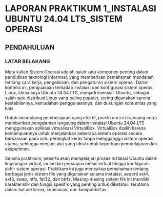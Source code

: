 <h1> LAPORAN PRAKTIKUM 1_INSTALASI UBUNTU 24.04 LTS_SISTEM OPERASI </h1>
<h2> PENDAHULUAN </h2>
<h3> LATAR BELAKANG </h3>
<p> Mata kuliah Sistem Operasi adalah salah satu komponen penting dalam pendidikan teknologi informasi, yang memberikan pemahaman mendalam tentang cara kerja, pengelolaan, dan pengaturan sistem operasi. Dalam konteks ini, penguasaan terhadap instalasi dan konfigurasi sistem operasi Linux, khususnya Ubuntu 24.04 LTS, menjadi esensial. Ubuntu, sebagai salah satu distribusi Linux yang paling populer, sering digunakan karena kestabilannya, kemudahan penggunaannya, dan dukungan komunitas yang luas. </p>
<p> Untuk mendukung pembelajaran yang efektif, praktikum ini dirancang untuk memberikan pengalaman langsung dalam instalasi Ubuntu 24.04 LTS menggunakan aplikasi virtualisasi VirtualBox. VirtualBox dipilih karena kemampuannya untuk menjalankan beberapa sistem operasi secara bersamaan pada satu perangkat keras tanpa mengganggu sistem operasi utama, sehingga menjadi alat yang ideal untuk keperluan pembelajaran dan eksperimen. </p>
<p> Selama praktikum, peserta akan mempelajari proses instalasi Ubuntu dalam lingkungan virtual, mulai dari persiapan mesin virtual hingga konfigurasi akhir sistem operasi. Praktikum ini juga mencakup pemahaman tentang berbagai jenis sistem file yang digunakan selama instalasi, seperti ext4, ext3, swap, ntfs, fat32, dan btrfs. Masing-masing sistem file ini memiliki karakteristik dan fungsi spesifik yang penting untuk diketahui, terutama dalam hal performa, keamanan, dan kompatibilitas. </p>
<p> </p>
<p> </p>
